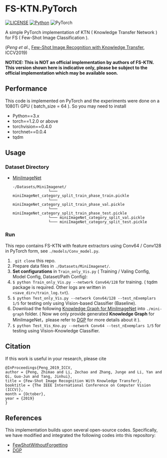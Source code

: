 # FS-KTN.PyTorch

[![LICENSE](https://img.shields.io/badge/license-MIT-green)](https://github.com/CSer-Tang-hao/FS-KTN/blob/master/LICENSE)
[![Python](https://img.shields.io/badge/python-3.6-blue.svg)](https://www.python.org/)
![PyTorch](https://img.shields.io/badge/pytorch-1.2.0-%237732a8)

A simple PyTorch implementation of KTN ( Knowledge Transfer Network ) for FS ( Few-Shot Image Classification ). 

(_Peng et al._, [Few-Shot Image Recognition with Knowledge Transfer](http://openaccess.thecvf.com/content_ICCV_2019/papers/Peng_Few-Shot_Image_Recognition_With_Knowledge_Transfer_ICCV_2019_paper.pdf), ICCV2019)

**NOTICE: This is NOT an official implementation by authors of FS-KTN. This version shown here is indicative only, please be subject to the  official implementation which may be available soon.** 

## Performance
This code is implemented on PyTorch and the experiments were done on a 1080Ti GPU ( batch_size = 64 ).
So you may need to install
* Python==3.x
* torch==1.2.0 or above
* torchvision==0.4.0
* torchnet==0.0.4
* tqdm


[comment]: <> (|Model|Dataset|Backbone|1-Shot &#40;Our&#41;|5-Shot &#40;Our&#41;|)

[comment]: <> (|:-----:|:-----:|:----:|:--------------:|:--------------:|)

[comment]: <> (|Vis.|[MiniImagenet]&#40;https://mega.nz/#!rx0wGQyS!96sFlAr6yyv-9QQPCm5OBFbOm4XSD0t-HlmGaT5GaiE&#41;|Conv64|54.34 +- 0.78% |71.40 +- 0.63%|)

[comment]: <> (|Vis.+Kno.|[MiniImagenet]&#40;https://mega.nz/#!rx0wGQyS!96sFlAr6yyv-9QQPCm5OBFbOm4XSD0t-HlmGaT5GaiE&#41;|Conv64|63.83 +- 0.77%|73.63 +- 0.62%|)



## Usage

### Dataset Directory

* [MiniImageNet](https://mega.nz/#!rx0wGQyS!96sFlAr6yyv-9QQPCm5OBFbOm4XSD0t-HlmGaT5GaiE)

  ```
  -/Datasets/MiniImagenet/
                  └─── miniImageNet_category_split_train_phase_train.pickle
                  └─── miniImageNet_category_split_train_phase_val.pickle
                  └─── miniImageNet_category_split_train_phase_test.pickle
                  └─── miniImageNet_category_split_val.pickle
                  └─── miniImageNet_category_split_test.pickle
  ```
  
### Run

This repo contains FS-KTN with feature extractors using Conv64 / Conv128 in PyTorch form, see ```./models/Conv_model.py```. 

1. ``` git clone``` this repo.
2. Prepare data files in ```./Datasets/MiniImagenet/```.
3. **Set configurations** in ```Train_only_Vis.py``` ( Training / Valing Config, Model Config, Dataset/Path Config):
4. ```$ python Train_only_Vis.py --network Conv64/128``` for training. ( tqdm package is required. Other logs are written in ```<save_dir>/train_log.txt```).
5. ```$ python Test_only_Vis.py --network Conv64/128 --test_nExemplars 1/5```  for testing only using Vision-based Classifier (Baseline).
6. Download the following [Knowledge Graph for MiniImageNet](https://drive.google.com/file/d/1o7URkid8r9fhmySUbwbywSq-sKnEy6jk/view?usp=sharing) into `./mini-graph` folder. ( Now we only provide generated **Knowledge Graph** for MiniImageNet，please refer to [DGP](https://github.com/yinboc/DGP/tree/master/materials)  for more details about it ).
7. ```$ python Test_Vis_Kno.py --network Conv64 --test_nExemplars 1/5```  for testing using Vision-Knowledge Classifier. 

## Citation
If this work is useful in your research, please cite 

```
@InProceedings{Peng_2019_ICCV,
author = {Peng, Zhimao and Li, Zechao and Zhang, Junge and Li, Yan and Qi, Guo-Jun and Tang, Jinhui},
title = {Few-Shot Image Recognition With Knowledge Transfer},
booktitle = {The IEEE International Conference on Computer Vision (ICCV)},
month = {October},
year = {2019}
}
```

## References
This implementation builds upon several open-source codes. Specifically, we have modified and integrated the following codes into this repository:

*  [FewShotWithoutForgetting](https://github.com/gidariss/FewShotWithoutForgetting) 
*  [DGP](https://github.com/cyvius96/DGP) 

